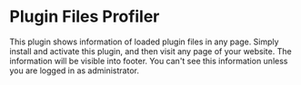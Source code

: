 # Plugin Files Profiler

This plugin shows information of loaded plugin files in any page. Simply install and activate this plugin, and then visit any page of your website. The information will be visible into footer. You can't see this information unless you are logged in as administrator.